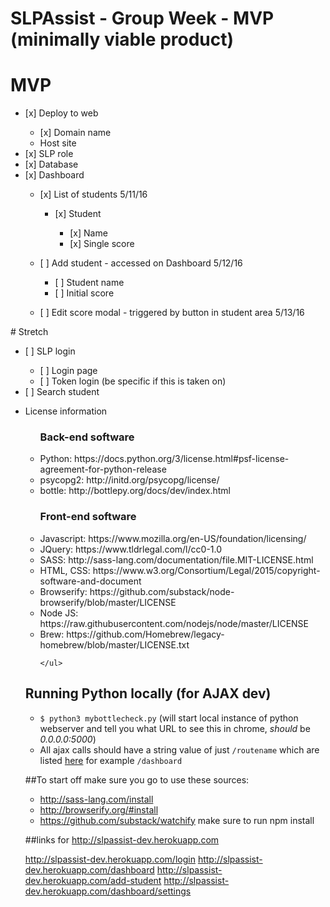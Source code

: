 # SLPAssist - Group Week - MVP (minimally viable product)
# MVP
<ul>
  <li>[x] Deploy to web</li>
    <ul>
      <li>[x] Domain name</li>
      <li>Host site</li>
    </ul>
  <li>[x] SLP role</li>
  <li>[x] Database</li>
  <li>[x] Dashboard</li>
    <ul>
      <li>[x] List of students 5/11/16</li>
        <ul>
          <li>[x] Student</li>
          <ul>
            <li>[x] Name</li>
            <li>[x] Single score</li>
          </ul>  
        </ul>
  </ul>
    <ul>
      <li>[ ] Add student  - accessed on Dashboard 5/12/16</li>
      <ul>
        <li>[ ] Student name</li>
        <li>[ ] Initial score</li>
      </ul>
    </ul>
    <ul>
      <li>[ ] Edit score modal - triggered by button in student area 5/13/16</li>
    </ul>
</ul>
# Stretch
<ul>
  <li>[ ] SLP login</li>
    <ul>
      <li>[ ] Login page</li>
      <li>[ ] Token login (be specific if this is taken on)</li>
    </ul>
  <li>[ ] Search student</li>
</ul>

<ul>
  <li> License information</li>
    <ul>
      <h3>Back-end software</h3>
      <li> Python: https://docs.python.org/3/license.html#psf-license-agreement-for-python-release</li>
      <li> psycopg2: http://initd.org/psycopg/license/</li>
      <li> bottle: http://bottlepy.org/docs/dev/index.html</li>
      <h3>Front-end software</h3>
      <li> Javascript: https://www.mozilla.org/en-US/foundation/licensing/</li>
      <li> JQuery: https://www.tldrlegal.com/l/cc0-1.0</li>
      <li> SASS: http://sass-lang.com/documentation/file.MIT-LICENSE.html</li>
      <li> HTML, CSS: https://www.w3.org/Consortium/Legal/2015/copyright-software-and-document</li>
      <li> Browserify: https://github.com/substack/node-browserify/blob/master/LICENSE</li>
      <li> Node JS: https://raw.githubusercontent.com/nodejs/node/master/LICENSE</li>
      <li> Brew: https://github.com/Homebrew/legacy-homebrew/blob/master/LICENSE.txt</li>

    </ul>
</ul>



## Running Python locally (for AJAX dev)
- `$ python3 mybottlecheck.py` (will start local instance of python webserver and tell you what URL to see this in chrome, _should_ be *0.0.0.0:5000*)
- All ajax calls should have a string value of just `/routename` which are listed [here](https://github.com/tiy-sat/SLPAssist/blob/master/mybottlecheck.py#L7) for example `/dashboard`

##To start off  make sure you go to use these sources:
- http://sass-lang.com/install
- http://browserify.org/#install
- https://github.com/substack/watchify make sure to run npm install

##links for http://slpassist-dev.herokuapp.com

http://slpassist-dev.herokuapp.com/login
http://slpassist-dev.herokuapp.com/dashboard
http://slpassist-dev.herokuapp.com/add-student
http://slpassist-dev.herokuapp.com/dashboard/settings
